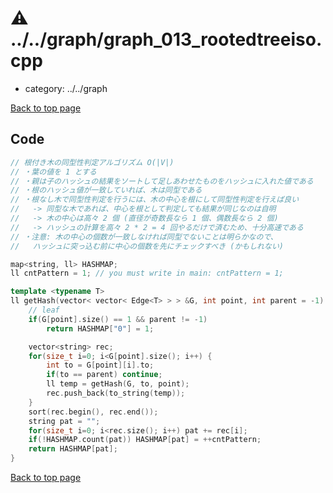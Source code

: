 <!-- mathjax config similar to math.stackexchange -->
<script type="text/javascript" async
  src="https://cdnjs.cloudflare.com/ajax/libs/mathjax/2.7.5/MathJax.js?config=TeX-MML-AM_CHTML">
</script>
<script type="text/x-mathjax-config">
  MathJax.Hub.Config({
    TeX: { equationNumbers: { autoNumber: "AMS" }},
    tex2jax: {
      inlineMath: [ ['$','$'] ],
      processEscapes: true
    },
    "HTML-CSS": { matchFontHeight: false },
    displayAlign: "left",
    displayIndent: "2em"
  });
</script>

<script type="text/javascript" src="https://cdnjs.cloudflare.com/ajax/libs/jquery/3.4.1/jquery.min.js"></script>
<script type="text/javascript" src="../../assets/js/balloons.js"></script>
<script type="text/javascript" src="../../assets/js/copy-button.js"></script>
<link rel="stylesheet" href="../../assets/css/copy-button.css" />


# :warning: ../../graph/graph_013_rootedtreeiso.cpp
* category: ../../graph


[Back to top page](../../index.html)



## Code
```cpp
// 根付き木の同型性判定アルゴリズム O(|V|)
// ・葉の値を 1 とする
// ・親は子のハッシュの結果をソートして足しあわせたものをハッシュに入れた値である
// ・根のハッシュ値が一致していれば、木は同型である
// ・根なし木で同型性判定を行うには、木の中心を根にして同型性判定を行えば良い
//   -> 同型な木であれば、中心を根として判定しても結果が同じなのは自明
//   -> 木の中心は高々 2 個 (直径が奇数長なら 1 個、偶数長なら 2 個)
//   -> ハッシュの計算を高々 2 * 2 = 4 回やるだけで済むため、十分高速である
// ・注意: 木の中心の個数が一致しなければ同型でないことは明らかなので、
//   ハッシュに突っ込む前に中心の個数を先にチェックすべき (かもしれない)

map<string, ll> HASHMAP;
ll cntPattern = 1; // you must write in main: cntPattern = 1;

template <typename T>
ll getHash(vector< vector< Edge<T> > > &G, int point, int parent = -1) {
    // leaf
    if(G[point].size() == 1 && parent != -1)
        return HASHMAP["0"] = 1;

    vector<string> rec;
    for(size_t i=0; i<G[point].size(); i++) {
        int to = G[point][i].to;
        if(to == parent) continue;
        ll temp = getHash(G, to, point);
        rec.push_back(to_string(temp));
    }
    sort(rec.begin(), rec.end());
    string pat = "";
    for(size_t i=0; i<rec.size(); i++) pat += rec[i];
    if(!HASHMAP.count(pat)) HASHMAP[pat] = ++cntPattern;
    return HASHMAP[pat];
}

```

[Back to top page](../../index.html)

